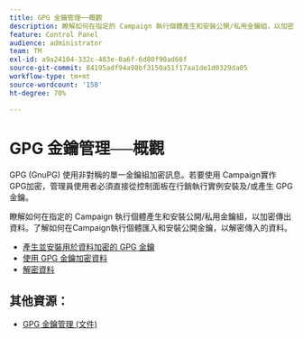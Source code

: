 ```yaml
---
title: GPG 金鑰管理──概觀
description: 瞭解如何在指定的 Campaign 執行個體產生和安裝公開/私用金鑰組，以加密傳出資料。了解如何在Campaign執行個體匯入和安裝公開金鑰，以解密傳入的資料。
feature: Control Panel
audience: administrator
team: TM
exl-id: a9a24104-332c-483e-8a6f-6d80f90ad66f
source-git-commit: 84195adf94a98bf3150a51f17aa1de1d0329da05
workflow-type: tm+mt
source-wordcount: '158'
ht-degree: 70%

---
```


# GPG 金鑰管理──概觀

GPG (GnuPG) 使用非對稱的單一金鑰組加密訊息。若要使用 Campaign實作 GPG加密，管理員使用者必須直接從控制面板在行銷執行實例安裝及/或產生 GPG 金鑰。

瞭解如何在指定的 Campaign 執行個體產生和安裝公開/私用金鑰組，以加密傳出資料。了解如何在Campaign執行個體匯入和安裝公開金鑰，以解密傳入的資料。

* [產生並安裝用於資料加密的 GPG 金鑰](./generating-and-installing-gpg-keys-for-data-encryption.md)
* [使用 GPG 金鑰加密資料](./using-a-gpg-key-to-encrypt-data.md)
* [解密資料](./decrypting-data.md)

## 其他資源：

* [GPG 金鑰管理 (文件)](https://experienceleague.adobe.com/docs/control-panel/using/instances-settings/gpg-keys-management.html?lang=en)
